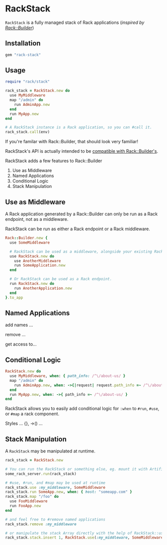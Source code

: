 RackStack
=========

`RackStack` is a fully managed stack of Rack applications (*inspired by [Rack::Builder][]*)

Installation
------------

```ruby
gem "rack-stack"
```

Usage
-----

```ruby
require "rack/stack"

rack_stack = RackStack.new do
  use MyMiddleware
  map "/admin" do
    run AdminApp.new
  end
  run MyApp.new
end

# A RackStack instance is a Rack application, so you can #call it.
rack_stack.call(env)
```
If you're familar with Rack::Builder, that should look very familiar!

RackStack's API is actually intended to be [compatible with Rack::Builder's][compatibility].

RackStack adds a few features to Rack::Builder

 1. Use as Middleware
 1. Named Applications
 1. Conditional Logic
 1. Stack Manipulation

Use as Middleware
-----------------

A Rack application generated by a Rack::Builder can only be run as a Rack endpoint,
not as a middleware.

RackStack can be run as either a Rack endpoint or a Rack middleware.

```ruby
Rack::Builder.new {
  use SomeMiddleware

  # RackStack can be used as a middleware, alongside your existing Rack components
  use RackStack.new do
    use AnotherMiddleware
    run SomeApplication.new
  end

  # Or RackStack can be used as a Rack endpoint.
  run RackStack.new do
    run AnotherApplication.new  
  end
}.to_app
```

Named Applications
------------------

add names ...

remove ...

get access to...


Conditional Logic
-----------------

```ruby
RackStack.new do
  use MyMiddleware, when: { path_info: /^\/about-us/ }
  map "/admin" do
    run AdminApp.new, when: ->{|request| request.path_info =~ /^\/about-us/ }
  end
  run MyApp.new, when: ->{ path_info =~ /^\/about-us/ }
end
```

RackStack allows you to easily add conditional logic for `:when` to `#run`, `#use`, or `#map` a rack component.

Styles ... {}, ->() ...

Stack Manipulation
------------------

A `RackStack` may be manipulated at runtime.

```ruby
rack_stack = RackStack.new

# You can run the RackStack or something else, eg. mount it with Artifice
some_rack_server.run(rack_stack)

# #use, #run, and #map may be used at runtime
rack_stack.use :my_middleware, SomeMiddleware
rack_stack.run SomeApp.new, when: { host: "someapp.com" }
rack_stack.map "/foo" do
  use FooMiddleware
  run FooApp.new
end

# and feel free to #remove named applications
rack_stack.remove :my_middleware

# or manipulate the stack Array directly with the help of RackStack::use/run/map
rack_stack.stack.insert 1, RackStack.use(:my_middleware, SomeMiddleware)
```

[Rack::Builder]: http://rack.rubyforge.org/doc/classes/Rack/Builder.html
[compatibility]: https://github.com/remi/rack-stack/tree/master/spec/rack-builder-compatibility
